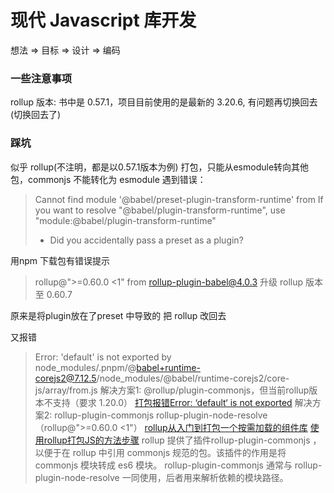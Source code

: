 # 现代 Javascript 库开发
想法 => 目标 => 设计 => 编码

### 一些注意事项
rollup 版本: 书中是 0.57.1，项目目前使用的是最新的 3.20.6, 有问题再切换回去(切换回去了)

### 踩坑
似乎 rollup(不注明，都是以0.57.1版本为例) 打包，只能从esmodule转向其他包，commonjs 不能转化为 esmodule
遇到错误：
> Cannot find module '@babel/preset-plugin-transform-runtime' from
> If you want to resolve "@babel/plugin-transform-runtime", use "module:@babel/plugin-transform-runtime"
> - Did you accidentally pass a preset as a plugin?

用npm 下载包有错误提示
> rollup@">=0.60.0 <1" from rollup-plugin-babel@4.0.3
升级 rollup 版本至 0.60.7

原来是将plugin放在了preset 中导致的
把 rollup 改回去

又报错
> Error: 'default' is not exported by node_modules/.pnpm/@babel+runtime-corejs2@7.12.5/node_modules/@babel/runtime-corejs2/core-js/array/from.js
解决方案1: @rollup/plugin-commonjs，但当前rollup版本不支持（要求 1.20.0）
> [打包报错Error: ‘default‘ is not exported](https://devpress.csdn.net/viewdesign/643769e0986c660f3cf9389c.html)
解决方案2: rollup-plugin-commonjs rollup-plugin-node-resolve（rollup@">=0.60.0 <1"）
[rollup从入门到打包一个按需加载的组件库](https://zhuanlan.zhihu.com/p/486644411?utm_id=0)
[使用rollup打包JS的方法步骤](https://www.mianshigee.com/note/detail/63156yth/)
> rollup 提供了插件rollup-plugin-commonjs ，以便于在 rollup 中引用 commonjs 规范的包。该插件的作用是将 commonjs 模块转成 es6 模块。
> rollup-plugin-commonjs 通常与 rollup-plugin-node-resolve 一同使用，后者用来解析依赖的模块路径。